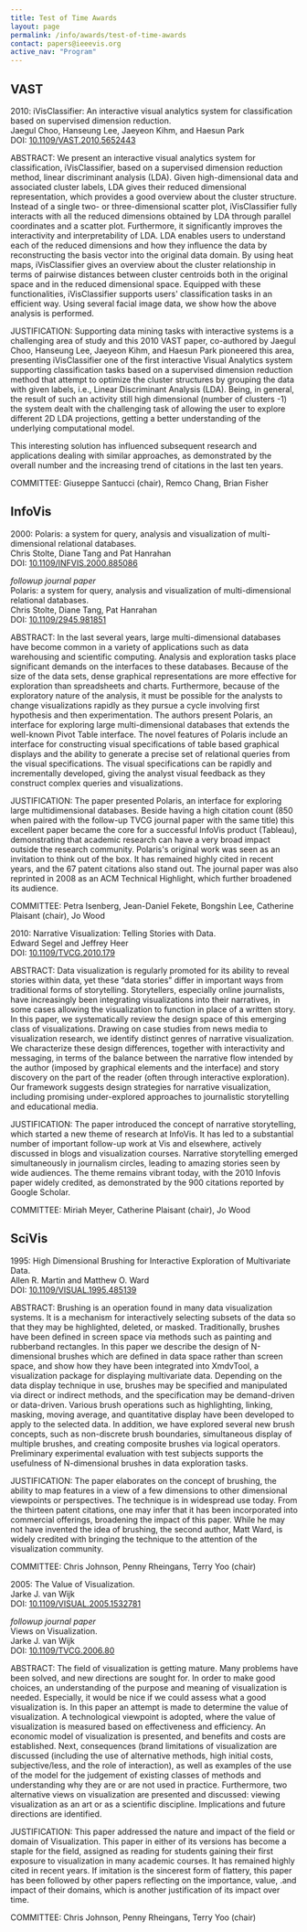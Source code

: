```yaml
---
title: Test of Time Awards
layout: page
permalink: /info/awards/test-of-time-awards
contact: papers@ieeevis.org
active_nav: "Program"
---
```


## VAST
2010: iVisClassifier: An interactive visual analytics system for classification based on supervised dimension reduction.<br/>
Jaegul Choo, Hanseung Lee, Jaeyeon Kihm, and Haesun Park<br>
DOI: [10.1109/VAST.2010.5652443](https://doi.org/10.1109/VAST.2010.5652443)

ABSTRACT:  We present an interactive visual analytics system for classification, iVisClassifier, based on a supervised dimension reduction method, linear discriminant analysis (LDA). Given high-dimensional data and associated cluster labels, LDA gives their reduced dimensional representation, which provides a good overview about the cluster structure. Instead of a single two- or three-dimensional scatter plot, iVisClassifier fully interacts with all the reduced dimensions obtained by LDA through parallel coordinates and a scatter plot. Furthermore, it significantly improves the interactivity and interpretability of LDA. LDA enables users to understand each of the reduced dimensions and how they influence the data by reconstructing the basis vector into the original data domain. By using heat maps, iVisClassifier gives an overview about the cluster relationship in terms of pairwise distances between cluster centroids both in the original space and in the reduced dimensional space. Equipped with these functionalities, iVisClassifier supports users' classification tasks in an efficient way. Using several facial image data, we show how the above analysis is performed.

JUSTIFICATION: Supporting data mining tasks with interactive systems is a challenging area of study and this 2010 VAST paper, co-authored by Jaegul Choo, Hanseung Lee, Jaeyeon Kihm, and Haesun Park pioneered this area, presenting iVisClassifier one of the first  interactive Visual Analytics system supporting  classification tasks based on a supervised dimension reduction method that attempt to optimize the cluster structures by grouping the data with given labels, i.e.,  Linear Discriminant  Analysis (LDA). Being, in general, the result of such an activity still high dimensional (number of clusters -1) the system dealt with the challenging task of allowing the user to explore different 2D LDA projections, getting a better understanding of the underlying computational model.

This interesting solution has influenced subsequent research and applications dealing with similar approaches, as demonstrated by the overall number and the increasing trend of citations in the last ten years.

COMMITTEE:  Giuseppe Santucci (chair), Remco Chang, Brian Fisher

## InfoVis
2000: Polaris: a system for query, analysis and visualization of multi-dimensional relational databases. <br>
Chris Stolte, Diane Tang and Pat Hanrahan<br>
DOI: [10.1109/INFVIS.2000.885086](https://doi.org/10.1109/INFVIS.2000.885086)

_followup journal paper_<br>
Polaris: a system for query, analysis and visualization of multi-dimensional relational databases.<br>
Chris Stolte, Diane Tang, Pat Hanrahan<br>
DOI: [10.1109/2945.981851](https://doi.org/10.1109/2945.981851)

ABSTRACT: In the last several years, large multi-dimensional databases have become common in a variety of applications such as data warehousing and scientific computing. Analysis and exploration tasks place significant demands on the interfaces to these databases. Because of the size of the data sets, dense graphical representations are more effective for exploration than spreadsheets and charts. Furthermore, because of the exploratory nature of the analysis, it must be possible for the analysts to change visualizations rapidly as they pursue a cycle involving first hypothesis and then experimentation. The authors present Polaris, an interface for exploring large multi-dimensional databases that extends the well-known Pivot Table interface. The novel features of Polaris include an interface for constructing visual specifications of table based graphical displays and the ability to generate a precise set of relational queries from the visual specifications. The visual specifications can be rapidly and incrementally developed, giving the analyst visual feedback as they construct complex queries and visualizations.

JUSTIFICATION: The paper presented Polaris, an interface for exploring large multidimensional databases.  Beside having a high citation count (850 when paired with the follow-up TVCG journal paper with the same title) this excellent paper became the core for a successful InfoVis product (Tableau), demonstrating that academic research can have a very broad impact outside the research community. Polaris's original work was seen as an invitation to think out of the box. It has remained highly cited in recent years, and the 67 patent citations also stand out. The journal paper was also reprinted in 2008 as an ACM Technical Highlight, which further broadened its audience.

COMMITTEE: Petra Isenberg, Jean-Daniel Fekete, Bongshin Lee, Catherine Plaisant (chair), Jo Wood

2010: Narrative Visualization: Telling Stories with Data.<br>
Edward Segel and Jeffrey Heer<br>
DOI: [10.1109/TVCG.2010.179](https://doi.org/10.1109/TVCG.2010.179)

ABSTRACT: Data visualization is regularly promoted for its ability to reveal stories within data, yet these “data stories” differ in important ways from traditional forms of storytelling. Storytellers, especially online journalists, have increasingly been integrating visualizations into their narratives, in some cases allowing the visualization to function in place of a written story. In this paper, we systematically review the design space of this emerging class of visualizations. Drawing on case studies from news media to visualization research, we identify distinct genres of narrative visualization. We characterize these design differences, together with interactivity and messaging, in terms of the balance between the narrative flow intended by the author (imposed by graphical elements and the interface) and story discovery on the part of the reader (often through interactive exploration). Our framework suggests design strategies for narrative visualization, including promising under-explored approaches to journalistic storytelling and educational media.

JUSTIFICATION:  The paper introduced the concept of narrative storytelling, which started a new theme of research at InfoVis. It has led to a substantial number of important follow-up work at Vis and elsewhere, actively discussed in blogs and visualization courses.  Narrative storytelling emerged simultaneously in journalism circles, leading to amazing stories seen by wide audiences. The theme remains vibrant today, with the 2010 Infovis paper widely credited, as demonstrated by the 900 citations reported by Google Scholar.

COMMITTEE: Miriah Meyer, Catherine Plaisant (chair), Jo Wood

## SciVis

1995: High Dimensional Brushing for Interactive Exploration of Multivariate Data.<br>
Allen R. Martin and Matthew O. Ward<br>
DOI: [10.1109/VISUAL.1995.485139](https://doi.org/10.1109/VISUAL.1995.485139)

ABSTRACT: Brushing is an operation found in many data visualization systems. It is a mechanism for interactively selecting subsets of the data so that they may be highlighted, deleted, or masked. Traditionally, brushes have been defined in screen space via methods such as painting and rubberband rectangles. In this paper we describe the design of N-dimensional brushes which are defined in data space rather than screen space, and show how they have been integrated into XmdvTool, a visualization package for displaying multivariate data. Depending on the data display technique in use, brushes may be specified and manipulated via direct or indirect methods, and the specification may be demand-driven or data-driven. Various brush operations such as highlighting, linking, masking, moving average, and quantitative display have been developed to apply to the selected data. In addition, we have explored several new brush concepts, such as non-discrete brush boundaries, simultaneous display of multiple brushes, and creating composite brushes via logical operators. Preliminary experimental evaluation with test subjects supports the usefulness of N-dimensional brushes in data exploration tasks.

JUSTIFICATION:  The paper elaborates on the concept of brushing, the ability to map features in a view of a few dimensions to other dimensional viewpoints or perspectives. The technique is in widespread use today.  From the thirteen patent citations, one may infer that it has been incorporated into commercial offerings, broadening the impact of this paper.  While he may not have invented the idea of brushing, the second author, Matt Ward, is widely credited with bringing the technique to the attention of the visualization community.

COMMITTEE: Chris Johnson, Penny Rheingans, Terry Yoo (chair)

2005: The Value of Visualization.<br>
Jarke J. van Wijk<br>
DOI: [10.1109/VISUAL.2005.1532781](https://doi.org/10.1109/VISUAL.2005.1532781)

_followup journal paper_<br>
Views on Visualization.<br>
Jarke J. van Wijk<br>
DOI: [10.1109/TVCG.2006.80](https://doi.org/10.1109/TVCG.2006.80)

ABSTRACT: The field of visualization is getting mature. Many problems have been solved, and new directions are sought for. In order to make good choices, an understanding of the purpose and meaning of visualization is needed. Especially, it would be nice if we could assess what a good visualization is. In this paper an attempt is made to determine the value of visualization. A technological viewpoint is adopted, where the value of visualization is measured based on effectiveness and efficiency. An economic model of visualization is presented, and benefits and costs are established. Next, consequences (brand limitations of visualization are discussed (including the use of alternative methods, high initial costs, subjective/less, and the role of interaction), as well as examples of the use of the model for the judgement of existing classes of methods and understanding why they are or are not used in practice. Furthermore, two alternative views on visualization are presented and discussed: viewing visualization as an art or as a scientific discipline. Implications and future directions are identified.

JUSTIFICATION: This paper addressed the nature and impact of the field or domain of Visualization.  This paper in either of its versions has become a staple for the field, assigned as reading for students gaining their first exposure to visualization in many academic courses.  It has remained highly cited in recent years.  If imitation is the sincerest form of flattery, this paper has been followed by other papers reflecting on the importance, value, .and impact of their domains, which is another justification of its impact over time.

COMMITTEE: Chris Johnson, Penny Rheingans, Terry Yoo (chair)
